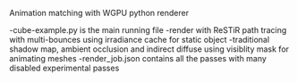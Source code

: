 Animation matching with WGPU python renderer

-cube-example.py is the main running file
-render with ReSTiR path tracing with multi-bounces using irradiance cache for static object
-traditional shadow map, ambient occlusion and indirect diffuse using visiblity mask for animating meshes
-render_job.json contains all the passes with many disabled experimental passes
